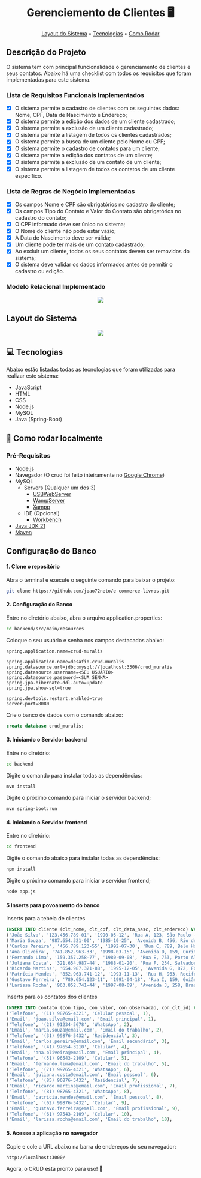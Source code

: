 
<h1 align="center" style="font-weight: bold;">Gerenciemento de Clientes 🖥️</h1>

<p align="center">
 <a href="#crud">Layout do Sistema</a> •
 <a href="#tech">Tecnologias</a> • 
 <a href="#started">Como Rodar</a> 
</p>

<h2>Descrição do Projeto</h2>

<p align="left">
  <p>O sistema tem com principal funcionalidade o gerenciamento de clientes e seus contatos. Abaixo há uma checklist com todos os requisitos que foram implementadas para este sistema.</p>

### Lista de Requisitos Funcionais Implementados

- [x] O sistema permite o cadastro de clientes com os seguintes dados: Nome, CPF, Data de Nascimento e Endereço;
- [x] O sistema permite a edição dos dados de um cliente cadastrado;
- [x] O sistema permite a exclusão de um cliente cadastrado;
- [x] O sistema permite a listagem de todos os clientes cadastrados;
- [x] O sistema permite a busca de um cliente pelo Nome ou CPF;
- [x] O sistema permite o cadastro de contatos para um cliente;
- [x] O sistema permite a edição dos contatos de um cliente;
- [x] O sistema permite a exclusão de um contato de um cliente;
- [x] O sistema permite a listagem de todos os contatos de um cliente específico.

### Lista de Regras de Negócio Implementadas

- [x] Os campos Nome e CPF são obrigatórios no cadastro do cliente;
- [x] Os campos Tipo do Contato e Valor do Contato são obrigatórios no cadastro do contato;
- [x] O CPF informado deve ser único no sistema;
- [x] O Nome do cliente não pode estar vazio;
- [x] A Data de Nascimento deve ser válida;
- [x] Um cliente pode ter mais de um contato cadastrado;
- [x] Ao excluir um cliente, todos os seus contatos devem ser removidos do sistema;
- [x] O sistema deve validar os dados informados antes de permitir o cadastro ou
edição.
 
### Modelo Relacional Implementado

<div align="center">
    <img src="https://github.com/user-attachments/assets/8196a88f-16b0-4e4d-9a2b-64c83bef33869">
</div>

<h2 id="crud">Layout do Sistema</h2>

<div align="center">
    <img src="https://github.com/user-attachments/assets/c6d6fa91-77ca-4fd5-ba9d-6a751276eda9">
</div>


<h2 id="tech">💻 Tecnologias</h2>

Abaixo estão listadas todas as tecnologias que foram utilizadas para realizar este sistema:

- JavaScript
- HTML
- CSS
- Node.js
- MySQL
- Java (Spring-Boot)

<h2 id="started">🚀 Como rodar localmente</h2>

<h3>Pré-Requisitos</h3>

- [Node.js](https://nodejs.org/pt)
- Navegador (O crud foi feito inteiramente no [Google Chrome](https://www.google.pt/intl/pt-PT/chrome/?brand=FHFK&ds_kid=43700076570751463&gad_source=1&gclid=CjwKCAjwnPS-BhBxEiwAZjMF0qoMYAhnW_TjZMxq-DQQjfiJw79PMomQhhoNvzEn79KgchseT9NmbxoCSQ0QAvD_BwE&gclsrc=aw.ds))
- MySQL
  - Servers (Qualquer um dos 3)
    - [USBWebServer](https://usbwebserver.yura.mk.ua/)
    - [WampServer](https://www.wampserver.com/en/)
    - [Xampp](https://www.apachefriends.org/pt_br/index.html)
  - IDE (Opcional)
    - [Workbench](https://www.mysql.com/products/workbench/)
 - [Java JDK 21](https://www.oracle.com/br/java/technologies/downloads/)
 - [Maven](https://maven.apache.org/download.cgi)


## Configuração do Banco

#### 1. Clone o repositório
Abra o terminal e execute o seguinte comando para baixar o projeto:

```bash
git clone https://github.com/joao72neto/e-commerce-livros.git
```

#### 2. Configuração do Banco
Entre no diretório abaixo, abra o arquivo application.properties:
```bash
cd backend/src/main/resources
```
Coloque o seu usuário e senha nos campos destacados abaixo:

```properties
spring.application.name=crud-muralis

spring.application.name=desafio-crud-muralis
spring.datasource.url=jdbc:mysql://localhost:3306/crud_muralis
spring.datasource.username=<SEU USUÁRIO>
spring.datasource.password=<SUA SENHA>
spring.jpa.hibernate.ddl-auto=update
spring.jpa.show-sql=true

spring.devtools.restart.enabled=true
server.port=8080
```
Crie o banco de dados com o comando abaixo:

```sql
create database crud_muralis; 
```

#### 3. Iniciando o Servidor backend
Entre no diretório:

```bash
cd backend

```

Digite o comando para instalar todas as dependências:

```bash
mvn install
```

Digite o próximo comando para iniciar o servidor backend;

```bash
mvn spring-boot:run
```

#### 4. Iniciando o Servidor frontend

Entre no diretório:

```bash
cd frontend

```
Digite o comando abaixo para instalar todas as dependências:

```bash
npm install
```

Digite o próximo comando para iniciar o servidor frontend;

```bash
node app.js
```

#### 5 Inserts para povoamento do banco

Inserts para a tebela de clientes

```sql
INSERT INTO cliente (clt_nome, clt_cpf, clt_data_nasc, clt_endereco) VALUES
('João Silva', '123.456.789-01', '1990-05-12', 'Rua A, 123, São Paulo - SP'),
('Maria Souza', '987.654.321-00', '1985-10-25', 'Avenida B, 456, Rio de Janeiro - RJ'),
('Carlos Pereira', '456.789.123-55', '1992-07-30', 'Rua C, 789, Belo Horizonte - MG'),
('Ana Oliveira', '741.852.963-33', '1998-03-15', 'Avenida D, 159, Curitiba - PR'),
('Fernando Lima', '159.357.258-77', '1980-09-08', 'Rua E, 753, Porto Alegre - RS'),
('Juliana Costa', '321.654.987-44', '1988-01-20', 'Rua F, 254, Salvador - BA'),
('Ricardo Martins', '654.987.321-88', '1995-12-05', 'Avenida G, 872, Fortaleza - CE'),
('Patrícia Mendes', '852.963.741-12', '1993-11-13', 'Rua H, 963, Recife - PE'),
('Gustavo Ferreira', '789.654.123-11', '1991-04-18', 'Rua I, 159, Goiânia - GO'),
('Larissa Rocha', '963.852.741-44', '1997-08-09', 'Avenida J, 258, Brasília - DF');

```

Inserts para os contatos dos clientes

```sql
INSERT INTO contato (con_tipo, con_valor, con_observacao, con_clt_id) VALUES
('Telefone', '(11) 98765-4321', 'Celular pessoal', 1),
('Email', 'joao.silva@email.com', 'Email principal', 1),
('Telefone', '(21) 91234-5678', 'WhatsApp', 2),
('Email', 'maria.souza@email.com', 'Email do trabalho', 2),
('Telefone', '(31) 99876-5432', 'Residencial', 3),
('Email', 'carlos.pereira@email.com', 'Email secundário', 3),
('Telefone', '(41) 97654-3210', 'Celular', 4),
('Email', 'ana.oliveira@email.com', 'Email principal', 4),
('Telefone', '(51) 96543-2109', 'Celular', 5),
('Email', 'fernando.lima@email.com', 'Email do trabalho', 5),
('Telefone', '(71) 99765-4321', 'WhatsApp', 6),
('Email', 'juliana.costa@email.com', 'Email pessoal', 6),
('Telefone', '(85) 96876-5432', 'Residencial', 7),
('Email', 'ricardo.martins@email.com', 'Email profissional', 7),
('Telefone', '(81) 98765-4321', 'WhatsApp', 8),
('Email', 'patricia.mendes@email.com', 'Email pessoal', 8),
('Telefone', '(62) 99876-5432', 'Celular', 9),
('Email', 'gustavo.ferreira@email.com', 'Email profissional', 9),
('Telefone', '(61) 97543-2109', 'Celular', 10),
('Email', 'larissa.rocha@email.com', 'Email do trabalho', 10);
```

#### 5. Acesse a aplicação no navegador
Copie e cole a URL abaixo na barra de endereços do seu navegador:

```bash
http://localhost:3000/
```
Agora, o CRUD está pronto para uso! 🚀

